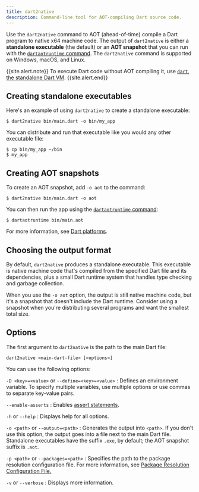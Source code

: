 ```yaml
---
title: dart2native
description: Command-line tool for AOT-compiling Dart source code.
---
```


Use the `dart2native` command to AOT (ahead-of-time) compile
a Dart program to native x64 machine code.
The output of `dart2native` is either
a **standalone executable** (the default)
or an **AOT snapshot** that you can run with the [`dartaotruntime` command][].
The `dart2native` command is supported on Windows, macOS, and Linux.

{{site.alert.note}}
  To execute Dart code without AOT compiling it,
  use [`dart`, the standalone Dart VM](/tools/dart-vm).
{{site.alert.end}}


## Creating standalone executables

Here's an example of using `dart2native` to create a standalone executable:

```terminal
$ dart2native bin/main.dart -o bin/my_app
```

You can distribute and run that executable like you would
any other executable file:

```terminal
$ cp bin/my_app ~/bin
$ my_app
```


## Creating AOT snapshots

To create an AOT snapshot, add `-o aot` to the command:

```terminal
$ dart2native bin/main.dart -o aot
```

You can then run the app using the [`dartaotruntime` command][]:

```terminal
$ dartaotruntime bin/main.aot
```

For more information, see [Dart platforms](/platforms).


## Choosing the output format

By default, `dart2native` produces a standalone executable.
This executable is native machine code that's compiled from
the specified Dart file and its dependencies,
plus a small Dart runtime system that handles
type checking and garbage collection.

When you use the `-o aot` option,
the output is still native machine code,
but it's a snapshot that doesn't include the Dart runtime.
Consider using a snapshot when
you're distributing several programs and want the smallest total size.


## Options

The first argument to `dart2native` is the path to the main Dart file:

```none
dart2native <main-dart-file> [<options>]
```

You can use the following options:

`-D <key>=<value>` or `--define=<key>=<value>`
: Defines an environment variable.
  To specify multiple variables, use multiple options or
  use commas to separate key-value pairs.

`--enable-asserts`
: Enables [assert statements][].

`-h` or `--help`
: Displays help for all options.

`-o <path>` or `--output=<path>`
: Generates the output into `<path>`. If you don't use this option,
  the output goes into a file next to the main Dart file.
  Standalone executables have the suffix `.exe`, by default;
  the AOT snapshot suffix is `.aot`.

`-p <path>` or `--packages=<path>`
: Specifies the path to the package resolution configuration file.
  For more information, see
  [Package Resolution Configuration File.](https://github.com/lrhn/dep-pkgspec/blob/master/DEP-pkgspec.md)

`-v` or `--verbose`
: Displays more information.

[assert statements]: /guides/language/language-tour#assert
[`dartaotruntime` command]: /tools/dartaotruntime
[static analysis]: /guides/language/analysis-options